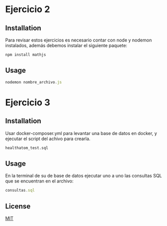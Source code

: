 # Ejercicio 2

## Installation

Para revisar estos ejercicios es necesario contar con node y nodemon instalados, además debemos instalar el siguiente paquete:

```bash
npm install mathjs
```

## Usage

```javascript
nodemon nombre_archivo.js
```
# Ejercicio 3

## Installation

Usar docker-composer.yml para levantar una base de datos en docker, y ejecutar el script del achivo para crearla.

```bash
healthatom_test.sql
```

## Usage
En la terminal de su de base de datos ejecutar uno a uno las consultas SQL que se encuentran en el archivo:


```javascript
consultas.sql
```

## License
[MIT](https://choosealicense.com/licenses/mit/)